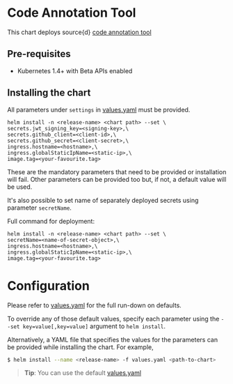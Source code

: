 # Code Annotation Tool

This chart deploys source{d} [code annotation tool](https://github.com/src-d/code-annotation)

## Pre-requisites

* Kubernetes 1.4+ with Beta APIs enabled

## Installing the chart

All parameters under `settings` in [values.yaml](values.yaml) must be provided.

```
helm install -n <release-name> <chart path> --set \
secrets.jwt_signing_key=<signing-key>,\
secrets.github_client=<client-id>,\
secrets.github_secret=<client-secret>,\
ingress.hostname=<hostname>,\
ingress.globalStaticIpName=<static-ip>,\
image.tag=<your-favourite.tag>
```

These are the mandatory parameters that need to be provided or installation will fail.
Other parameters can be provided too but, if not, a default value will be used.

It's also possible to set name of separately deployed secrets using parameter `secretName`.

Full command for deployment:

```
helm install -n <release-name> <chart path> --set \
secretName=<name-of-secret-object>,\
ingress.hostname=<hostname>,\
ingress.globalStaticIpName=<static-ip>,\
image.tag=<your-favourite.tag>
```

# Configuration

Please refer to [values.yaml](values.yaml) for the full run-down on defaults.

To override any of those default values,
specify each parameter using the `--set key=value[,key=value]` argument to `helm install`.

Alternatively, a YAML file that specifies the values for the parameters can be provided
while installing the chart.
For example,

```bash
$ helm install --name <release-name> -f values.yaml <path-to-chart>
```

> **Tip**: You can use the default [values.yaml](values.yaml)
